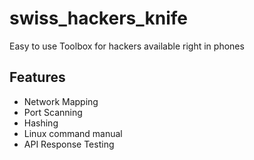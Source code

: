 # swiss_hackers_knife

Easy to use Toolbox for hackers available right in phones

## Features
- Network Mapping
- Port Scanning
- Hashing
- Linux command manual
- API Response Testing
